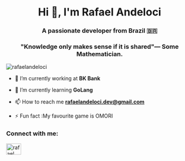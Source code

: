 <h1 align="center">Hi 👋, I'm Rafael Andeloci</h1>
<h3 align="center">A passionate developer from Brazil 🇧🇷</h3>
<h3 align="center"><strong>"Knowledge only makes sense if it is shared"</strong>— Some Mathematician.</h3>
<p align="left"> <img src="https://komarev.com/ghpvc/?username=rafaelandeloci&label=Profile%20views&color=0e75b6&style=flat" alt="rafaelandeloci" /> </p>



- 🔭 I’m currently working at **BK Bank**

- 🌱 I’m currently learning  **GoLang**

- 📫 How to reach me **rafaelandeloci.dev@gmail.com**

- ⚡ Fun fact :My favourite game is OMORI

<h3 align="left">Connect with me:</h3>
<p align="left">
<a href="https://linkedin.com/in/rafael-andeloci-18a902228" target="blank"><img align="center" src="https://raw.githubusercontent.com/rahuldkjain/github-profile-readme-generator/master/src/images/icons/Social/linked-in-alt.svg" alt="rafael andeloci r. gonçalves" height="30" width="40" /></a>
</p>
